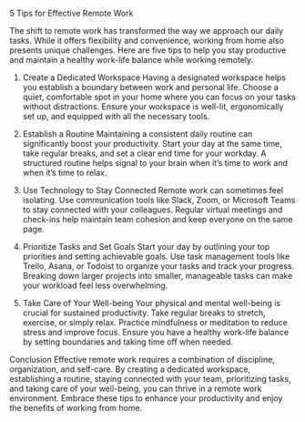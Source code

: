5 Tips for Effective Remote Work

The shift to remote work has transformed the way we approach our daily tasks. While it offers flexibility and convenience, working from home also presents unique challenges. Here are five tips to help you stay productive and maintain a healthy work-life balance while working remotely.

1. Create a Dedicated Workspace
Having a designated workspace helps you establish a boundary between work and personal life. Choose a quiet, comfortable spot in your home where you can focus on your tasks without distractions. Ensure your workspace is well-lit, ergonomically set up, and equipped with all the necessary tools.

2. Establish a Routine
Maintaining a consistent daily routine can significantly boost your productivity. Start your day at the same time, take regular breaks, and set a clear end time for your workday. A structured routine helps signal to your brain when it’s time to work and when it’s time to relax.

3. Use Technology to Stay Connected
Remote work can sometimes feel isolating. Use communication tools like Slack, Zoom, or Microsoft Teams to stay connected with your colleagues. Regular virtual meetings and check-ins help maintain team cohesion and keep everyone on the same page.

4. Prioritize Tasks and Set Goals
Start your day by outlining your top priorities and setting achievable goals. Use task management tools like Trello, Asana, or Todoist to organize your tasks and track your progress. Breaking down larger projects into smaller, manageable tasks can make your workload feel less overwhelming.

5. Take Care of Your Well-being
Your physical and mental well-being is crucial for sustained productivity. Take regular breaks to stretch, exercise, or simply relax. Practice mindfulness or meditation to reduce stress and improve focus. Ensure you have a healthy work-life balance by setting boundaries and taking time off when needed.

Conclusion
Effective remote work requires a combination of discipline, organization, and self-care. By creating a dedicated workspace, establishing a routine, staying connected with your team, prioritizing tasks, and taking care of your well-being, you can thrive in a remote work environment. Embrace these tips to enhance your productivity and enjoy the benefits of working from home.
